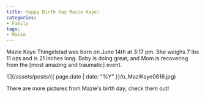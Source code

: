 ```yaml
---
title: Happy Birth Day Mazie Kaye!
categories:
- Family
tags:
- Mazie
---
```


Mazie Kaye Thingelstad was born on June 14th at 3:17 pm. She weighs 7 lbs 11 ozs and is 21 inches long. Baby is doing great, and Mom is recovering from the [most amazing and traumatic] event.

![](/assets/posts/{{ page.date | date: "%Y" }}/o_MaziKaye0616.jpg)

There are more pictures from Mazie's birth day, check them out!
